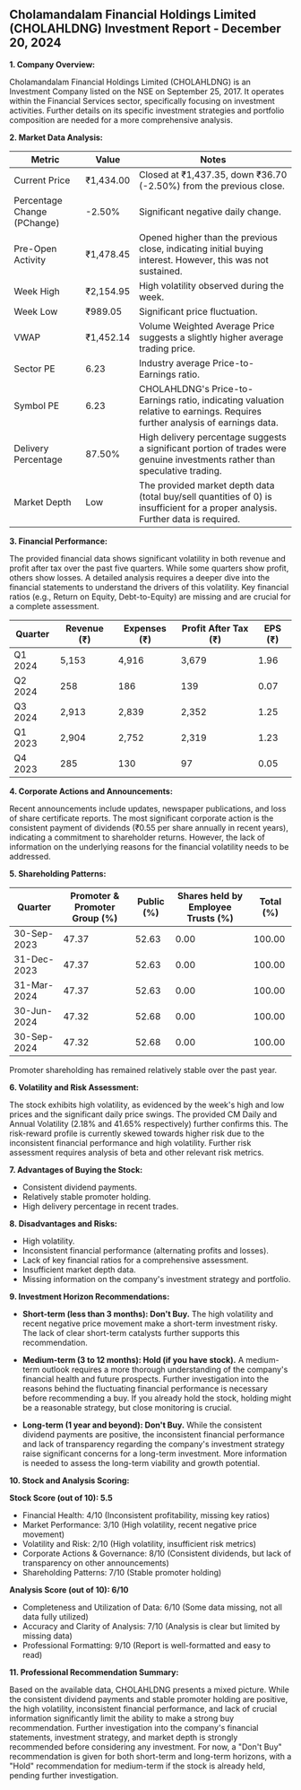 ## Cholamandalam Financial Holdings Limited (CHOLAHLDNG) Investment Report - December 20, 2024

**1. Company Overview:**

Cholamandalam Financial Holdings Limited (CHOLAHLDNG) is an Investment Company listed on the NSE on September 25, 2017.  It operates within the Financial Services sector, specifically focusing on investment activities.  Further details on its specific investment strategies and portfolio composition are needed for a more comprehensive analysis.

**2. Market Data Analysis:**

| Metric                     | Value          | Notes                                                              |
|-----------------------------|-----------------|----------------------------------------------------------------------|
| Current Price               | ₹1,434.00       | Closed at ₹1,437.35, down ₹36.70 (-2.50%) from the previous close. |
| Percentage Change (PChange) | -2.50%          | Significant negative daily change.                                    |
| Pre-Open Activity          | ₹1,478.45       | Opened higher than the previous close, indicating initial buying interest.  However, this was not sustained. |
| Week High                   | ₹2,154.95       | High volatility observed during the week.                             |
| Week Low                    | ₹989.05         | Significant price fluctuation.                                        |
| VWAP                        | ₹1,452.14       | Volume Weighted Average Price suggests a slightly higher average trading price. |
| Sector PE                   | 6.23            | Industry average Price-to-Earnings ratio.                            |
| Symbol PE                   | 6.23            | CHOLAHLDNG's Price-to-Earnings ratio, indicating valuation relative to earnings.  Requires further analysis of earnings data. |
| Delivery Percentage         | 87.50%          | High delivery percentage suggests a significant portion of trades were genuine investments rather than speculative trading. |
| Market Depth                | Low              | The provided market depth data (total buy/sell quantities of 0) is insufficient for a proper analysis.  Further data is required. |


**3. Financial Performance:**

The provided financial data shows significant volatility in both revenue and profit after tax over the past five quarters.  While some quarters show profit, others show losses.  A detailed analysis requires a deeper dive into the financial statements to understand the drivers of this volatility.  Key financial ratios (e.g., Return on Equity, Debt-to-Equity) are missing and are crucial for a complete assessment.

| Quarter      | Revenue (₹) | Expenses (₹) | Profit After Tax (₹) | EPS (₹) |
|--------------|-------------|-------------|-----------------------|---------|
| Q1 2024      | 5,153       | 4,916       | 3,679                  | 1.96    |
| Q2 2024      | 258         | 186         | 139                   | 0.07    |
| Q3 2024      | 2,913       | 2,839       | 2,352                  | 1.25    |
| Q1 2023      | 2,904       | 2,752       | 2,319                  | 1.23    |
| Q4 2023      | 285         | 130         | 97                    | 0.05    |


**4. Corporate Actions and Announcements:**

Recent announcements include updates, newspaper publications, and loss of share certificate reports.  The most significant corporate action is the consistent payment of dividends (₹0.55 per share annually in recent years), indicating a commitment to shareholder returns.  However, the lack of information on the underlying reasons for the financial volatility needs to be addressed.

**5. Shareholding Patterns:**

| Quarter      | Promoter & Promoter Group (%) | Public (%) | Shares held by Employee Trusts (%) | Total (%) |
|--------------|-----------------------------|------------|---------------------------------|-----------|
| 30-Sep-2023  | 47.37                        | 52.63      | 0.00                           | 100.00    |
| 31-Dec-2023  | 47.37                        | 52.63      | 0.00                           | 100.00    |
| 31-Mar-2024  | 47.37                        | 52.63      | 0.00                           | 100.00    |
| 30-Jun-2024  | 47.32                        | 52.68      | 0.00                           | 100.00    |
| 30-Sep-2024  | 47.32                        | 52.68      | 0.00                           | 100.00    |

Promoter shareholding has remained relatively stable over the past year.

**6. Volatility and Risk Assessment:**

The stock exhibits high volatility, as evidenced by the week's high and low prices and the significant daily price swings.  The provided CM Daily and Annual Volatility (2.18% and 41.65% respectively) further confirms this.  The risk-reward profile is currently skewed towards higher risk due to the inconsistent financial performance and high volatility.  Further risk assessment requires analysis of beta and other relevant risk metrics.

**7. Advantages of Buying the Stock:**

* Consistent dividend payments.
* Relatively stable promoter holding.
* High delivery percentage in recent trades.

**8. Disadvantages and Risks:**

* High volatility.
* Inconsistent financial performance (alternating profits and losses).
* Lack of key financial ratios for a comprehensive assessment.
* Insufficient market depth data.
* Missing information on the company's investment strategy and portfolio.


**9. Investment Horizon Recommendations:**

* **Short-term (less than 3 months): Don't Buy.** The high volatility and recent negative price movement make a short-term investment risky.  The lack of clear short-term catalysts further supports this recommendation.

* **Medium-term (3 to 12 months): Hold (if you have stock).**  A medium-term outlook requires a more thorough understanding of the company's financial health and future prospects.  Further investigation into the reasons behind the fluctuating financial performance is necessary before recommending a buy.  If you already hold the stock, holding might be a reasonable strategy, but close monitoring is crucial.

* **Long-term (1 year and beyond): Don't Buy.**  While the consistent dividend payments are positive, the inconsistent financial performance and lack of transparency regarding the company's investment strategy raise significant concerns for a long-term investment.  More information is needed to assess the long-term viability and growth potential.


**10. Stock and Analysis Scoring:**

**Stock Score (out of 10): 5.5**

* Financial Health: 4/10 (Inconsistent profitability, missing key ratios)
* Market Performance: 3/10 (High volatility, recent negative price movement)
* Volatility and Risk: 2/10 (High volatility, insufficient risk metrics)
* Corporate Actions & Governance: 8/10 (Consistent dividends, but lack of transparency on other announcements)
* Shareholding Patterns: 7/10 (Stable promoter holding)

**Analysis Score (out of 10): 6/10**

* Completeness and Utilization of Data: 6/10 (Some data missing, not all data fully utilized)
* Accuracy and Clarity of Analysis: 7/10 (Analysis is clear but limited by missing data)
* Professional Formatting: 9/10 (Report is well-formatted and easy to read)


**11. Professional Recommendation Summary:**

Based on the available data, CHOLAHLDNG presents a mixed picture.  While the consistent dividend payments and stable promoter holding are positive, the high volatility, inconsistent financial performance, and lack of crucial information significantly limit the ability to make a strong buy recommendation.  Further investigation into the company's financial statements, investment strategy, and market depth is strongly recommended before considering any investment.  For now, a "Don't Buy" recommendation is given for both short-term and long-term horizons, with a "Hold" recommendation for medium-term if the stock is already held, pending further investigation.
